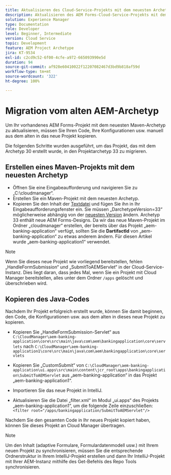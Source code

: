 ```yaml
---
title: Aktualisieren des Cloud-Service-Projekts mit dem neuesten Archetyp
description: Aktualisieren des AEM Forms-Cloud-Service-Projekts mit dem neuesten Archetyp
solution: Experience Manager
type: Documentation
role: Developer
level: Beginner, Intermediate
version: Cloud Service
topic: Development
feature: AEM Project Archetype
jira: KT-9534
exl-id: c2cd9c52-6f00-4cfe-a972-665093990e5d
duration: 94
source-git-commit: af928e60410022f12207082467d3bd9b818af59d
workflow-type: tm+mt
source-wordcount: '322'
ht-degree: 100%

---
```


# Migration vom alten AEM-Archetyp

Um Ihr vorhandenes AEM Forms-Projekt mit dem neuesten Maven-Archetyp zu aktualisieren, müssen Sie Ihren Code, Ihre Konfigurationen usw. manuell aus dem alten in das neue Projekt kopieren.

Die folgenden Schritte wurden ausgeführt, um das Projekt, das mit dem Archetyp 30 erstellt wurde, in den Projektarchetyp 33 zu migrieren.

## Erstellen eines Maven-Projekts mit dem neuesten Archetyp

* Öffnen Sie eine Eingabeaufforderung und navigieren Sie zu „C:\cloudmanager“.
* Erstellen Sie ein Maven-Projekt mit dem neuesten Archetyp.
* Kopieren Sie den Inhalt der [Textdatei](assets/creating-maven-project.txt) und fügen Sie ihn in Ihr Eingabeaufforderungsfenster ein. Sie müssen „DarchetypeVersion=33“ möglicherweise abhängig von der [neuesten Version](https://github.com/adobe/aem-project-archetype/releases) ändern. Archetyp 33 enthält neue AEM Forms-Designs.
Da wir das neue Maven-Projekt im Ordner „cloudmanager“ erstellen, der bereits über das Projekt „aem-banking-application“ verfügt, sollten Sie die **DartifactId** von „aem-banking-application“ zu etwas anderem ändern. Für diesen Artikel wurde „aem-banking-application1“ verwendet.

>[!NOTE]
>
>Wenn Sie dieses neue Projekt wie vorliegend bereitstellen, fehlen „HandleFormSubmission“ und „SubmitToAEMServlet“ in der Cloud-Service-Instanz. Dies liegt daran, dass jedes Mal, wenn Sie ein Projekt mit Cloud Manager bereitstellen, alles unter dem Ordner `/apps` gelöscht und überschrieben wird.

## Kopieren des Java-Codes

Nachdem Ihr Projekt erfolgreich erstellt wurde, können Sie damit beginnen, den Code, die Konfigurationen usw. aus dem alten in dieses neue Projekt zu kopieren.

* Kopieren Sie „HandleFormSubmission-Servlet“ aus ```C:\CloudManager\aem-banking-application\core\src\main\java\com\aem\bankingapplication\core\servlets```
nach
  ```C:\CloudManager\aem-banking-application1\core\src\main\java\com\aem\bankingapplication\core\servlets```

* Kopieren Sie „CustomSubmit“ von
  ```C:\CloudManager\aem-banking-application\ui.apps\src\main\content\jcr_root\apps\bankingapplication\SubmitToAEMServlet``` aus „aem-banking-application“ in das Projekt „aem-banking-application1“.

* Importieren Sie das neue Projekt in IntelliJ.

* Aktualisieren Sie die Datei „filter.xml“ im Modul „ui.apps“ des Projekts „aem-banking-application1“, um die folgende Zeile einzuschließen:
  ```<filter root="/apps/bankingapplication/SubmitToAEMServlet"/>```

Nachdem Sie den gesamten Code in Ihr neues Projekt kopiert haben, können Sie dieses Projekt an Cloud Manager übertragen.

>[!NOTE]
>
>Um den Inhalt (adaptive Formulare, Formulardatenmodell usw.) mit Ihrem neuen Projekt zu synchronisieren, müssen Sie die entsprechende Ordnerstruktur in Ihrem IntelliJ-Projekt erstellen und dann Ihr IntelliJ-Projekt mit Ihrer AEM-Instanz mithilfe des Get-Befehls des Repo Tools synchronisieren.
